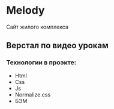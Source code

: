 # Melody
Сайт жилого комплекса
## Верстал по видео урокам
### Технологии в проэкте:
- Html
- Css
- Js
- Normalize.css
- БЭМ
